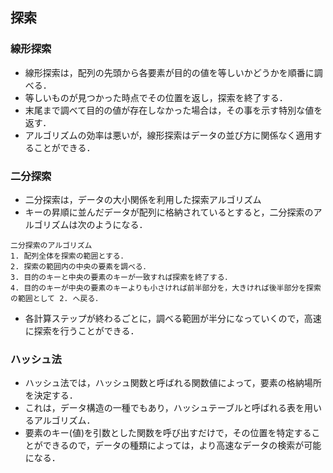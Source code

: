 ## 探索

### 線形探索
- 線形探索は，配列の先頭から各要素が目的の値を等しいかどうかを順番に調べる．
- 等しいものが見つかった時点でその位置を返し，探索を終了する．
- 末尾まで調べて目的の値が存在しなかった場合は，その事を示す特別な値を返す．
- アルゴリズムの効率は悪いが，線形探索はデータの並び方に関係なく適用することができる．

### 二分探索
- 二分探索は，データの大小関係を利用した探索アルゴリズム
- キーの昇順に並んだデータが配列に格納されているとすると，二分探索のアルゴリズムは次のようになる．

```
二分探索のアルゴリズム
1. 配列全体を探索の範囲とする．
2. 探索の範囲内の中央の要素を調べる．
3. 目的のキーと中央の要素のキーが一致すれば探索を終了する．
4. 目的のキーが中央の要素のキーよりも小さければ前半部分を，大きければ後半部分を探索の範囲として 2. へ戻る．
```

- 各計算ステップが終わるごとに，調べる範囲が半分になっていくので，高速に探索を行うことができる．

### ハッシュ法
- ハッシュ法では，ハッシュ関数と呼ばれる関数値によって，要素の格納場所を決定する．
- これは，データ構造の一種でもあり，ハッシュテーブルと呼ばれる表を用いるアルゴリズム．
- 要素のキー(値)を引数とした関数を呼び出すだけで，その位置を特定することができるので，データの種類によっては，より高速なデータの検索が可能になる．